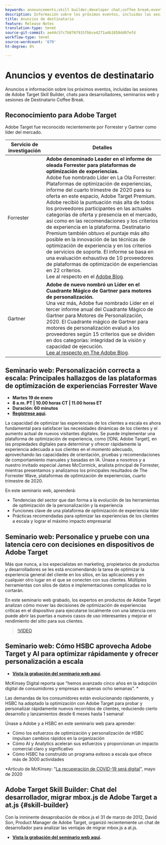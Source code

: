 ```yaml
---
keywords: announcements;skill builder;developer chat;coffee break;events;forrester;gartner;webinar
description: Información sobre los próximos eventos, incluidas las sesiones de Adobe Target Skill Builder, chats para desarrolladores, seminarios web y sesiones de Destinatario Coffee Break.
title: Anuncios de destinatario
feature: Release Notes
translation-type: tm+mt
source-git-commit: ae44c57c7b8767915fbbce4271a4b1858dd07efd
workflow-type: tm+mt
source-wordcount: '679'
ht-degree: 0%

---
```



# Anuncios y eventos de destinatario

Anuncios e información sobre los próximos eventos, incluidas las sesiones de Adobe Target Skill Builder, chats para desarrolladores, seminarios web y sesiones de Destinatario Coffee Break.

## Reconocimiento para Adobe Target

Adobe Target fue reconocido recientemente por Forrester y Gartner como líder del mercado.

| Servicio de investigación | Detalles |
| --- | --- |
| Forrester | **Adobe denominado Leader en el informe de oleada Forrester para plataformas de optimización de experiencias.**<br> Adobe fue nombrado Líder en La Ola Forrester: Plataformas de optimización de experiencias, informe del cuarto trimestre de 2020 para su oferta en este espacio, Adobe Target Premium. Adobe recibió la puntuación más alta de todos los proveedores participantes en las actuales categorías de oferta y presencia en el mercado, así como en las recomendaciones y los criterios de experiencia en la plataforma. Destinatario Premium también obtuvo el puntaje más alto posible en la innovación de las técnicas de optimización de experiencia y en los criterios de servicios de soporte. El informe se basa en una evaluación exhaustiva de 10 proveedores de plataformas de optimización de experiencias en 22 criterios.<br>Lee al respecto en el  [Adobe Blog](https://blog.adobe.com/en/2020/11/24/adobe-named-leader-in-forrester-wave-report-experience-optimization-platforms.html). |
| Gartner | **Adobe de nuevo nombró un Líder en el Cuadrante Mágico de Gartner para motores de personalización.**<br> Una vez más, Adobe fue nombrado Líder en el tercer informe anual del Cuadrante Mágico de Gartner para Motores de Personalización, 2020. El Cuadrante mágico de Gartner para motores de personalización evaluó a los proveedores según 15 criterios que se dividen en dos categorías: integridad de la visión y capacidad de ejecución.<br>[Lee al respecto en The Adobe Blog](https://theblog.adobe.com/adobe-again-named-leader-in-gartner-magic-quadrant-for-personalization-engines/). |

## Seminario web: Personalización correcta a escala: Principales hallazgos de las plataformas de optimización de experiencias Forrester Wave

* **Martes 19 de enero**
* **8 a.m. PT | 10.00 horas CT | 11.00 horas ET**
* **Duración: 60 minutos**
* **[Regístrese aquí](https://www.adobeeventsonline.com/Webinar/2021/Personalization/index.php?source=998).**

La capacidad de optimizar las experiencias de los clientes a escala es ahora fundamental para satisfacer las necesidades dinámicas de los clientes y el aumento actual de nuevos visitantes digitales. Se puede implementar una plataforma de optimización de experiencia, como [!DNL Adobe Target], en las propiedades digitales para determinar y ofrecer rápidamente la experiencia adecuada a sus clientes en el momento adecuado, aprovechando las capacidades de orientación, pruebas y recomendaciones de comportamiento manuales y basadas en IA. Únase a nosotros y a nuestro invitado especial James McCormick, analista principal de Forrester, mientras presentamos y analizamos los principales resultados de The Forrester Wave, plataformas de optimización de experiencias, cuarto trimestre de 2020.

En este seminario web, aprenderá:

* Tendencias del sector que dan forma a la evolución de las herramientas de optimización de la personalización y la experiencia
* Funciones clave de una plataforma de optimización de experiencia líder
* Prácticas recomendadas para optimizar las experiencias de los clientes a escala y lograr el máximo impacto empresarial

## Seminario web: Personalice y pruebe con una latencia cero con decisiones en dispositivos de Adobe Target

Más que nunca, a los especialistas en marketing, propietarios de productos y desarrolladores se les está encomendando la tarea de optimizar la experiencia general del cliente en los sitios, en las aplicaciones y en cualquier otro lugar en el que se conecten con sus clientes. Múltiples herramientas con silos de datos e implementaciones complicadas no lo cortarán.

En este seminario web grabado, los expertos en productos de Adobe Target analizan cómo mover las decisiones de optimización de experiencias críticas en el dispositivo para ejecutarse localmente con una latencia cero puede abrir las puertas a nuevos casos de uso interesantes y mejorar el rendimiento del sitio para sus clientes.

>[!VIDEO](https://video.tv.adobe.com/v/328148)

## Seminario web: Cómo HSBC aprovecha Adobe Target y AI para optimizar rápidamente y ofrecer personalización a escala

* **[Vista la grabación del seminario web aquí](https://seminars.adobeconnect.com/ps4ozlg7qfdy/?proto=true).**

McKinsey Digital reporta que &quot;hemos avanzado cinco años en la adopción digital de consumidores y empresas en apenas ocho semanas&quot;. *

Las demandas de los consumidores están evolucionando rápidamente, y HSBC ha adoptado la optimización con Adobe Target para probar y personalizar rápidamente nuevos recorridos de clientes, reduciendo cierto desarrollo y lanzamientos desde 6 meses hasta 1 semana!

Únase a Adobe y a HSBC en este seminario web para aprender:

* Cómo los esfuerzos de optimización y personalización de HSBC impulsan cambios rápidos en la organización
* Cómo AI y Analytics aceleran sus esfuerzos y proporcionan un impacto comercial claro y significativo
* Cómo HSBC ha construido un programa exitoso a escala que ofrece más de 3000 actividades

*Artículo de McKinsey: &quot;[La recuperación de COVID-19 será digital](https://www.mckinsey.com/business-functions/mckinsey-digital/our-insights/the-covid-19-recovery-will-be-digital-a-plan-for-the-first-90-days#)&quot;, mayo de 2020

## Adobe Target Skill Builder: Chat del desarrollador, migrar mbox.js de Adobe Target a at.js {#skill-builder}

Con la inminente desaprobación de mbox.js el 31 de marzo de 2012, David Son, Product Manager de Adobe Target, organizó recientemente un chat de desarrollador para analizar las ventajas de migrar mbox.js a at.js.

* **[Vista la grabación del seminario web aquí](https://seminars.adobeconnect.com/ptdo6mfo6qn6/?proto=true).**